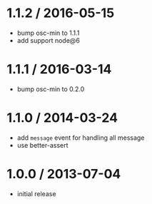 
1.1.2 / 2016-05-15
==================

 * bump osc-min to 1.1.1
 * add support node@6

1.1.1 / 2016-03-14
==================

 * bump osc-min to 0.2.0

1.1.0 / 2014-03-24 
==================

 * add `message` event for handling all message
 * use better-assert

1.0.0 / 2013-07-04 
==================

 * initial release
